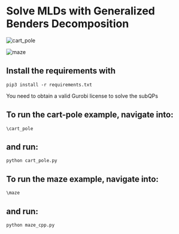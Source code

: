 # Solve MLDs with Generalized Benders Decomposition

![cart_pole](https://github.com/XuanLin/Benders-MPC/assets/10069542/a107d516-387c-4595-853e-d5717847c1a3)

![maze](https://github.com/XuanLin/Benders-MPC/assets/10069542/977dc9e5-43dd-4849-863e-257d9ecd54e9)

## Install the requirements with 

```pip3 install -r requirements.txt```

You need to obtain a valid Gurobi license to solve the subQPs

## To run the cart-pole example, navigate into:

```\cart_pole```

## and run:

```python cart_pole.py```

## To run the maze example, navigate into:

```\maze```

## and run:

```python maze_cpp.py```
